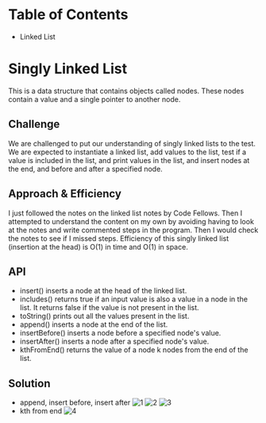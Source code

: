 # Table of Contents
- Linked List

# Singly Linked List
This is a data structure that contains objects called nodes. These nodes contain a value and a single pointer to another node. 

## Challenge
We are challenged to put our understanding of singly linked lists to the test. We are expected to instantiate a linked list, add values to the list, test if a value is included in the list, and print values in the list, and insert nodes at the end, and before and after a specified node. 

## Approach & Efficiency
I just followed the notes on the linked list notes by Code Fellows. Then I attempted to understand the content on my own by avoiding having to look at the notes and write commented steps in the program. Then I would check the notes to see if I missed steps. Efficiency of this singly linked list (insertion at the head) is O(1) in time and O(1) in space. 

## API
- insert() inserts a node at the head of the linked list. 
- includes() returns true if an input value is also a value in a node in the list. It returns false if the value is not present in the list. 
- toString() prints out all the values present in the list. 
- append() inserts a node at the end of the list. 
- insertBefore() inserts a node before a specified node's value. 
- insertAfter() inserts a node after a specified node's value. 
- kthFromEnd() returns the value of a node k nodes from the end of the list.

## Solution
- append, insert before, insert after ![1](../assets/ll-insertion(1).jpg) ![2](../assets/ll-insertion(2).jpg) ![3](../assets/ll-insertion(3).jpg)
- kth from end ![4](../assets/ll-kthfromend.jpg)
        